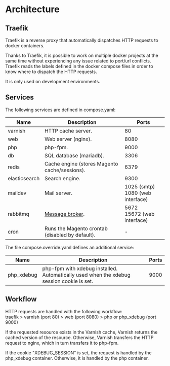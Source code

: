 # Architecture

## Traefik

Traefik is a reverse proxy that automatically dispatches HTTP requests to docker containers.

Thanks to Traefik, it is possible to work on multiple docker projects at the same time without experiencing any issue related to port/url conflicts.
Traefik reads the labels defined in the docker compose files in order to know where to dispatch the HTTP requests.

It is only used on development environments.

## Services

The following services are defined in compose.yaml:

Name | Description | Ports
--- | --- | ---
varnish | HTTP cache server. | 80
web | Web server (nginx). | 8080
php | php-fpm. | 9000
db | SQL database (mariadb). | 3306
redis | Cache engine (stores Magento cache/sessions). | 6379
elasticsearch | Search engine. | 9300
maildev | Mail server. | 1025 (smtp)<br>1080 (web interface)
rabbitmq | [Message broker](https://devdocs.magento.com/guides/v2.4/install-gde/prereq/install-rabbitmq.html). | 5672<br>15672 (web interface)
cron | Runs the Magento crontab (disabled by default). | -

The file compose.override.yaml defines an additional service:

Name | Description | Ports
--- | --- | ---
php_xdebug | php-fpm with xdebug installed.<br>Automatically used when the xdebug session cookie is set. | 9000

## Workflow

HTTP requests are handled with the following workflow:  
traefik > varnish (port 80) > web (port 8080) > php or php_xdebug (port 9000)

If the requested resource exists in the Varnish cache, Varnish returns the cached version of the resource.
Otherwise, Varnish transfers the HTTP request to nginx, which in turn transfers it to php-fpm.

If the cookie "XDEBUG_SESSION" is set, the request is handled by the php_xdebug container.
Otherwise, it is handled by the php container.
